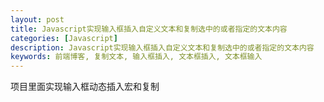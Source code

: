 ```yaml
---
layout: post
title: Javascript实现输入框插入自定义文本和复制选中的或者指定的文本内容
categories: [Javascript]
description: Javascript实现输入框插入自定义文本和复制选中的或者指定的文本内容
keywords: 前端博客, 复制文本, 输入框插入, 文本框插入, 文本框输入
---
```


项目里面实现输入框动态插入宏和复制
